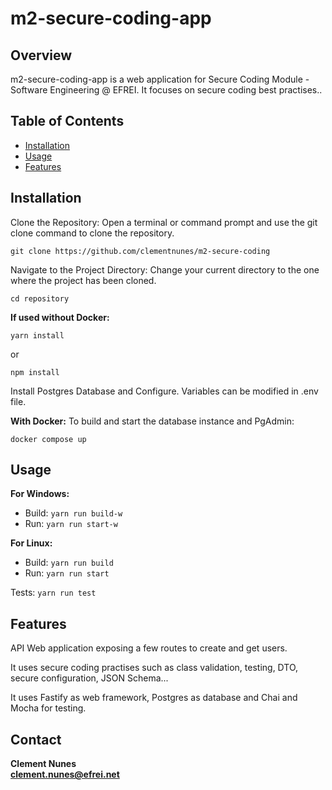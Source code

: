 # m2-secure-coding-app

## Overview

m2-secure-coding-app is a web application for Secure Coding Module - Software Engineering @ EFREI.
It focuses on secure coding best practises..
  
## Table of Contents

- [Installation](#installation)
- [Usage](#usage)
- [Features](#features)

## Installation

Clone the Repository:
Open a terminal or command prompt and use the git clone command to clone the repository.

```
git clone https://github.com/clementnunes/m2-secure-coding
```

Navigate to the Project Directory:
Change your current directory to the one where the project has been cloned.

```
cd repository
```

**If used without Docker:**
```
yarn install
```
or 
```
npm install
```
Install Postgres Database and Configure. Variables can be modified in .env file.

**With Docker:**
To build and start the database instance and PgAdmin:
```
docker compose up
```

## Usage
**For Windows:**
- Build:
```yarn run build-w```
- Run:
```yarn run start-w```

**For Linux:**
- Build:
```yarn run build```
- Run:
```yarn run start```

Tests:
```yarn run test```

## Features
API Web application exposing a few routes to create and get users.

It uses secure coding practises such as class validation, testing, DTO, secure configuration, JSON Schema...

It uses Fastify as web framework, Postgres as database and Chai and Mocha for testing.

## Contact

**Clement Nunes**\
**clement.nunes@efrei.net**

